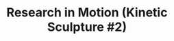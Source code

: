 ---
ee_id: '137'
site: '1'
type: '2'
long_id: '2010-039 Research in Motion (Kinetic Sculpture #2)'
url: 2010-039-research-in-motion-kinetic-sculpture-2
title: 'Research in Motion (Kinetic Sculpture #2)'
year: '2010'
medium: Modified chrome dancing stands
commission:
dims: 70 x 18 x 18 in
pitch: "​2 dancing stands modded to spin a slightly different speeds"
ps:
live_url:
related:
youtube:
imgs: research-in-motion-2010-039-full-1-database-bahnhof.jpg
subheading:
display_year: '2010'
download:
add_credit:
add_credits:
related_code:
layout: things-i-made
---